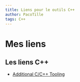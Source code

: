 ```yaml
---
title: Liens pour le outils C++
author: PacoTille
tags: C++
---
```


<h1>Mes liens</h1>



## Les liens C++

- [Additional C/C++ Tooling](http://nickdesaulniers.github.io/blog/2015/07/23/additional-c-slash-c-plus-plus-tooling/)
